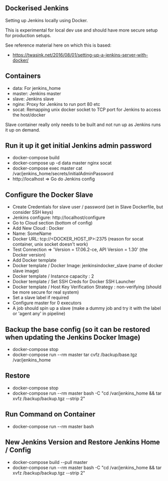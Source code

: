 Dockerised Jenkins
------------------

Setting up Jenkins locally using Docker.

This is experimental for local dev use and should have more secure setup for production setups. 

See reference material here on which this is based: 
- https://twasink.net/2016/08/01/setting-up-a-jenkins-server-with-docker/

Containers
----------

- data: For jenkins_home
- master: Jenkins master
- slave: Jenkins slave
- nginx: Proxy for Jenkins to run port 80 etc
- socat: Remapping unix docker socket to TCP port for Jenkins to access the host/docker

Slave container really only needs to be built and not run up as Jenkins runs it up on demand.


Run it up it get initial Jenkins admin password
-----------------------------------------------
- docker-compose build
- docker-compose up -d data master nginx socat
- docker-compose exec master cat /var/jenkins_home/secrets/initialAdminPassword
- http://localhost => Go do Jenkins config

Configure the Docker Slave
--------------------------
- Create Credentials for slave user / password (set in Slave Dockerfile, but consider SSH keys)
- Jenkins configure: http://localhost/configure
- Go to Cloud section (bottom of config)
- Add New Cloud : Docker
- Name: SomeName
- Docker URL: tcp://<DOCKER_HOST_IP>:2375 (reason for socat container, unix socket doesn't work)
- Test Connection => 'Version = 17.06.2-ce, API Version = 1.30' (the Docker version)
- Add Docker template
- Docker template / Docker Image: jenkinsindocker_slave (name of docker slave image)
- Docker template / Instance capacity : 2
- Docker template / Set SSH Creds for Docker SSH Launcher
- Docker template / Host Key Verification Strategy : non-verifying (should be more secure for real system)
- Set a slave label if required
- Configure master for 0 executors
- A job should spin up a slave (make a dummy job and try it with the label or 'agent any' in pipeline)

Backup the base config (so it can be restored when updating the Jenkins Docker Image)
-------------------------------------------------------------------------------------
- docker-compose stop
- docker-compose run --rm master tar cvfz /backup/base.tgz /var/jenkins_home

Restore
-------

- docker-compose stop
- docker-compose run --rm master bash -C "cd /var/jenkins_home && tar xvfz /backup/backup.tgz --strip 2"

Run Command on Container
------------------------

- docker-compose run --rm master bash

New Jenkins Version and Restore Jenkins Home / Config
-----------------------------------------------------
- docker-compose build --pull master
- docker-compose run --rm master bash -C "cd /var/jenkins_home && tar xvfz /backup/backup.tgz --strip 2"

